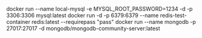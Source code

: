 docker run --name local-mysql -e MYSQL_ROOT_PASSWORD=1234 -d -p 3306:3306 mysql:latest
docker run -d -p 6379:6379 --name redis-test-container redis:latest --requirepass "pass"
docker run --name mongodb -p 27017:27017 -d mongodb/mongodb-community-server:latest

